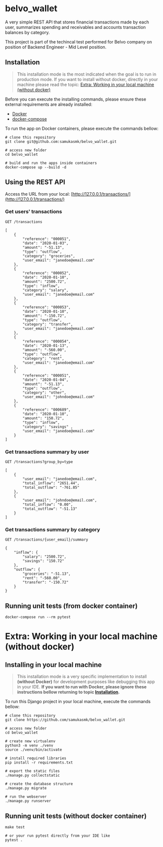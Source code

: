 # belvo_wallet
A very simple REST API that stores financial transactions made by each user, summarizes spending and receivables and accounts transaction balances by category. 

This project is part of the techincal test performed for Belvo company on position of Backend Engineer - Mid Level position.

## Installation
> This installation mode is the most indicated when the goal is to run in production mode.
> If you want to install without docker, directly in your machine please read the topic: [Extra: Working in your local machine (without docker)](#extra-working-in-your-local-machine-without-docker)

Before you can execute the installing commands, please ensure these external requirements are already installed:
- [Docker](https://docs.docker.com/engine/install/)
- [docker-compose](https://docs.docker.com/compose/install/)


To run the app on Docker containers, please execute the commands bellow:
```shell
# clone this repository
git clone git@github.com:samukasmk/belvo_wallet.git

# access new folder
cd belvo_wallet

# build and run the apps inside containers
docker-compose up --build -d
```

## Using the REST API
Access the URL from your local:
[http://127.0.0.1/transactions/](http://127.0.0.1/transactions/)

### Get users' transactions
```
GET /transactions
```

```
[
    {
        "reference": "000051",
        "date": "2020-01-03",
        "amount": "-51.13",
        "type": "outflow",
        "category": "groceries",
        "user_email": "janedoe@email.com"
    },
    {
        "reference": "000052",
        "date": "2020-01-10",
        "amount": "2500.72",
        "type": "inflow",
        "category": "salary",
        "user_email": "janedoe@email.com"
    },
    {
        "reference": "000053",
        "date": "2020-01-10",
        "amount": "-150.72",
        "type": "outflow",
        "category": "transfer",
        "user_email": "janedoe@email.com"
    },
    {
        "reference": "000054",
        "date": "2020-01-13",
        "amount": "-560.00",
        "type": "outflow",
        "category": "rent",
        "user_email": "janedoe@email.com"
    },
    {
        "reference": "000051",
        "date": "2020-01-04",
        "amount": "-51.13",
        "type": "outflow",
        "category": "other",
        "user_email": "johndoe@email.com"
    },
    {
        "reference": "000689",
        "date": "2020-01-10",
        "amount": "150.72",
        "type": "inflow",
        "category": "savings" ,
        "user_email": "janedoe@email.com"
    }
]
```

### Get transactions summary by user
```
GET /transactions?group_by=type
```

```
[
    {
        "user_email": "janedoe@email.com",
        "total_inflow": "2651.44",
        "total_outflow": "-761.85"
    },
    {
        "user_email": "johndoe@email.com",
        "total_inflow": "0.00",
        "total_outflow": "-51.13"
    }
]
```

### Get transactions summary by category
```
GET /transactions/{user_email}/summary
```

```
{
    "inflow": {
        "salary": "2500.72",
        "savings": "150.72"
    },
    "outflow": {
        "groceries": "-51.13",
        "rent": "-560.00",
        "transfer": "-150.72"
    }
}
```

## Running unit tests (from docker container)
```shell
docker-compose run --rm pytest
```










# Extra: Working in your local machine (without docker)  

## Installing in your local machine
> This installation mode is a very specific implementation to install **(without Docker)** for development purposes like debugging this app in your IDE.
> **If you want to run with Docker, please ignore these instructions bellow returning to topic [Installation](#installation).**

To run this Django project in your local machine, execute the commands bellow:
```shell
# clone this repository
git clone https://github.com/samukasmk/belvo_wallet.git

# access new folder
cd belvo_wallet

# create new virtualenv
python3 -m venv ./venv
source ./venv/bin/activate

# install required libraries
pip install -r requirements.txt

# export the static files
./manage.py collectstatic

# create the database structure
./manage.py migrate

# run the webserver
./manage.py runserver
```

## Running unit tests (without docker container)
```shell
make test

# or your run pytest directly from your IDE like
pytest .
```